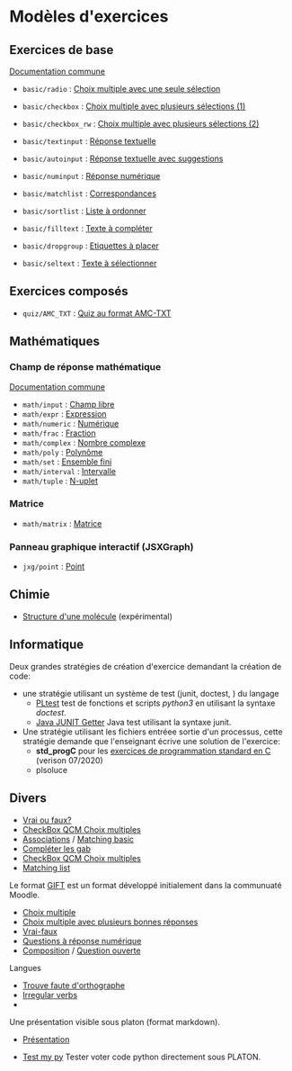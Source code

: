 
# Modèles d'exercices

## Exercices de base

[Documentation commune](basic/basic.md)

* `basic/radio` : [Choix multiple avec une seule sélection](basic/radio.md)
* `basic/checkbox` : [Choix multiple avec plusieurs sélections (1)](basic/checkbox.md)
* `basic/checkbox_rw` : [Choix multiple avec plusieurs sélections (2)](basic/checkbox_rw.md)

* `basic/textinput` : [Réponse textuelle](basic/input.md)
* `basic/autoinput` : [Réponse textuelle avec suggestions](basic/autoinput.md)
* `basic/numinput` : [Réponse numérique](basic/numinput.md)

* `basic/matchlist` : [Correspondances](basic/matchlist.md)
* `basic/sortlist` : [Liste à ordonner](basic/sortlist.md)
* `basic/filltext` : [Texte à compléter](basic/filltext.md)
* `basic/dropgroup` : [Etiquettes à placer](basic/dropgroup.md)
* `basic/seltext` : [Texte à sélectionner](basic/seltext.md)

## Exercices composés

* `quiz/AMC_TXT` : [Quiz au format AMC-TXT](quiz/AMC_TXT.md)

## Mathématiques

### Champ de réponse mathématique

[Documentation commune](math/commondoc.md)

* `math/input` : [Champ libre](math/input.md)
* `math/expr` : [Expression](math/expr.md)
* `math/numeric` : [Numérique](math/numeric.md)
* `math/frac` : [Fraction](math/frac.md)
* `math/complex` : [Nombre complexe](math/complex.md)
* `math/poly` : [Polynôme](math/poly.md)
* `math/set` : [Ensemble fini](math/set.md)
* `math/interval` : [Intervalle](math/interval.md)
* `math/tuple` : [N-uplet](math/tuple.md)

### Matrice

* `math/matrix` : [Matrice](math/matrix.md)

### Panneau graphique interactif (JSXGraph)

* `jxg/point` : [Point](mathjxg/point.md)

## Chimie

* [Structure d'une molécule](chem/molstruct.md) (expérimental)


## Informatique

Deux grandes stratégies de création d'exercice demandant la création de code:

* une stratégie utilisant un système de test (junit, doctest, ) du langage  
    * [PLtest](pltest.md) test de fonctions et scripts *python3* en utilisant la syntaxe *doctest*.  
    * [Java JUNIT Getter](Java_junit_getter.md) Java test utilisant la syntaxe junit. 
* Une stratégie utilisant les fichiers entréee sortie d'un processus, cette stratégie demande que l'enseignant écrive une solution de l'exercice: 
    * **std_progC** pour les [exercices de programmation standard en C](../technic_doc/std_progC.md) (verison 07/2020)
    * plsoluce


## Divers

* [Vrai ou faux?](vraifaux.md)
* [CheckBox QCM Choix multiples](checkbox.md)
* [Associations](matchlist.md) / [Matching basic](Matching.md)
* [Compléter les gab](Gab_completing.md)
* [CheckBox QCM Choix multiples](checkboxcsv.md)
* [Matching list](Matching_csv.md)

Le format [GIFT](https://docs.moodle.org/3x/fr/Format_GIFT) est un format développé initialement dans la communuaté Moodle. 

* [Choix multiple](Select_set.md)
* [Choix multiple avec plusieurs bonnes réponses](Multiple_choice.md)
* [Vrai-faux](TrueOrFalse.md)
* [Questions à réponse numérique](Numeric_set.md)
* [Composition](Saving_entries.md) / [Question ouverte](questionouverte.md)

Langues 

* [Trouve faute d'orthographe](Trouve_faute.md)
* [Irregular verbs](Irregular_verbs_csv.md)
* 
Une présentation visible sous platon (format markdown).

* [Présentation](slides.md) 

* [Test my py](testmypy.md) Tester voter code python directement sous PLATON.


